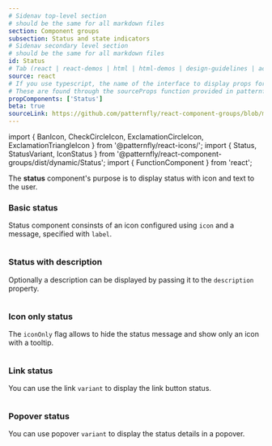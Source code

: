 ```yaml
---
# Sidenav top-level section
# should be the same for all markdown files
section: Component groups
subsection: Status and state indicators
# Sidenav secondary level section
# should be the same for all markdown files
id: Status
# Tab (react | react-demos | html | html-demos | design-guidelines | accessibility)
source: react
# If you use typescript, the name of the interface to display props for
# These are found through the sourceProps function provided in patternfly-docs.source.js
propComponents: ['Status']
beta: true
sourceLink: https://github.com/patternfly/react-component-groups/blob/main/packages/module/patternfly-docs/content/extensions/component-groups/examples/Status/Status.md
---
```


import { BanIcon, CheckCircleIcon, ExclamationCircleIcon, ExclamationTriangleIcon } from '@patternfly/react-icons/';
import { Status, StatusVariant, IconStatus } from '@patternfly/react-component-groups/dist/dynamic/Status';
import { FunctionComponent } from 'react';

The **status** component's purpose is to display status with icon and text to the user.

### Basic status

Status component consinsts of an icon configured using `icon` and a message, specified with `label`.

```js file="./StatusExample.tsx"

```

### Status with description

Optionally a description can be displayed by passing it to the `description` property.

```js file="./StatusDescriptionExample.tsx"

```

### Icon only status

The `iconOnly` flag allows to hide the status message and show only an icon with a tooltip.

```js file="./IconOnlyStatusExample.tsx"

```

### Link status

You can use the link `variant` to display the link button status.

```js file="./LinkStatusExample.tsx"

```

### Popover status

You can use popover `variant` to display the status details in a popover.

```js file="./PopoverStatusExample.tsx"

```
